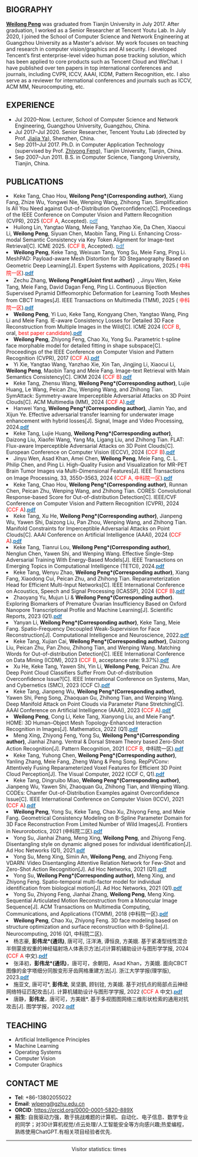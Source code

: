 ## BIOGRAPHY
**[Weilong Peng](https://github.com/tery)** was graduated from Tianjin University in July 2017. After graduation, I worked as a Senior Researcher at Tencent Youtu Lab. In July 2020, I joined the School of Computer Science and Network Engineering at Guangzhou University as a Master's advisor. My work focuses on teaching and research in computer vision/graphics and AI security. I developed Tencent’s first enterprise-level video human pose tracking solution, which has been applied to core products such as Tencent Cloud and WeChat. I have published over ten papers in top international conferences and journals, including CVPR, ICCV, AAAI, ICDM, Pattern Recognition, etc. I also serve as a reviewer for international conferences and journals such as ICCV, ACM MM, Neurocomputing, etc. 

## EXPERIENCE
- Jul 2020–Now. Lecturer, School of Computer Science and Network Engineering, Guangzhou University, Guangzhou, China.
- Jul 2017–Jul 2020. Senior Researcher, Tencent Youtu Lab (directed by Prof. [Jiajia Ya](https://jiaya.me/home)), Shenzhen, China.
- Sep 2011–Jul 2017. Ph.D. in Computer Application Technology (supervised by Prof. [Zhiyong Feng](https://cic.tju.edu.cn/faculty/zyfeng/index.html)), Tianjin University, Tianjin, China.
- Sep 2007–Jun 2011. B.S. in Computer Science, Tiangong University, Tianjin, China.

## PUBLICATIONS

<li>Keke Tang, Chao Hou, <strong>Weilong Peng*(Corresponding author)</strong>, Xiang Fang, Zhize Wu, Yongwei Nie, Wenping Wang, Zhihong Tian. Simplification Is All You Need against Out-of-Distribution Overconfidence[C]. Proceedings of the IEEE Conference on Computer Vision and Pattern Recognition (CVPR), 2025 (<font color="#FF0000">CCF A</font>, Accepted). <a href="#"><font color="#267cb9">pdf</font></a></li>
</li>

<li>Huilong Lin, Yangtao Wang, Meie Fang, Yanzhao Xie, Da Chen, Xiaocui Li, <strong>Weilong Peng</strong>, Siyuan Chen, Maobin Tang, Ping Li. Enhancing Cross-modal Semantic Consistency via Key Token Alignment for Image-text Retrieval[C]. ICME 2025. (<font color="#FF0000">CCF B</font>, Accepted). <a href="#"><font color="#267cb9">pdf</font></a></li>
  
<li><strong>Weilong Peng</strong>, Keke Tang, Weixuan Tang, Yong Su, Meie Fang, Ping Li. MeshPAD: Payload-aware Mesh Distortion for 3D Steganography Based on Geometric Deep Learning[J]. Expert Systems with Applications, 2025.(<font color="#FF0000"> 中科院一区</font>).<a href="#"><strong><font color="#267cb9">pdf</font></strong></a></li> 
  
<li>Zechu Zhang, <strong>Weilong Peng#(Joint first author)）</strong>, Jinyu Wen, Keke Tang, Meie Fang, David Dagan Feng, Ping Li. Continuous Bijection Supervised Pyramid Diffeomorphic Deformation for Learning Tooth Meshes from CBCT Images[J]. IEEE Transactions on Multimedia (TMM), 2025 (<font color="#FF0000"> 中科院一区</font>).<a href="#"><strong><font color="#267cb9">pdf</font></strong></a></li> 
  
<li><strong>Weilong Peng</strong>, Yi Luo, Keke Tang, Kongyang Chen, Yangtao Wang, Ping Li and Meie Fang. IE-aware Consistency Losses for Detailed 3D Face Reconstruction from Multiple Images in the Wild[C]. ICME 2024 (<font color="#FF0000">CCF B</font>, oral, <font color="#FF0000">best paper candidate</font>).<a href="#"><strong><font color="#267cb9">pdf</font></strong></a></li> 

<li><strong>Weilong Peng</strong>, Zhiyong Feng, Chao Xu, Yong Su. Parametric t-spline face morphable model for detailed fitting in shape subspace[C]. Proceedings of the IEEE Conference on Computer Vision and Pattern Recognition (CVPR), 2017 (<font color="red">CCF A</font>).<a href="#"><strong><font color="#267cb9">pdf</font></strong></a></li>

<li>Yi Xie, Yangtao Wang, Yanzhao Xie, Xin Tan, Jingjing Li, Xiaocui Li, <strong>Weilong Peng</strong>, Maobin Tang and Meie Fang. Image-text Retrieval with Main Semantics Consistency[C]. CIKM 2024 (<font color="#FF0000">CCF B</font>).<a href="#"><strong><font color="#267cb9">pdf</font></strong></a></li> 

<li>Keke Tang, Zhensu Wang, <strong>Weilong Peng*(Corresponding author)</strong>, Lujie Huang, Le Wang, Peican Zhu, Wenping Wang, and Zhihong Tian. SymAttack: Symmetry-aware Imperceptible Adversarial Attacks on 3D Point Clouds[C]. ACM Multimedia (MM), 2024 (<font color="#FF0000">CCF A</font>).<a href="#"><strong><font color="#267cb9">pdf</font></strong></a></li>

<li>Hanwei Yang, <strong>Weilong Peng*(Corresponding author)</strong>, Jiamin Yao, and Xijun Ye. Effective adversarial transfer learning for underwater image enhancement with hybrid losses[J]. Signal, Image and Video Processing, 2024.<a href="#"><strong><font color="#267cb9">pdf</font></strong></a></li>

<li>Keke Tang, Lujie Huang, <strong>Weilong Peng*(Corresponding author)</strong>, Daizong Liu, Xiaofei Wang, Yang Ma, Ligang Liu, and Zhihong Tian. FLAT: Flux-aware Imperceptible Adversarial Attacks on 3D Point Clouds[C]. European Conference on Computer Vision (ECCV), 2024 (<font color="#FF0000">CCF B</font>).<a href="#"><strong><font color="#267cb9">pdf</font></strong></a></li>

<li>Jinyu Wen, Asad Khan, Amei Chen, <strong>Weilong Peng</strong>, Meie Fang, C. L. Philip Chen, and Ping Li. High-Quality Fusion and Visualization for MR-PET Brain Tumor Images via Multi-Dimensional Features[J]. IEEE Transactions on Image Processing, 33, 3550–3563, 2024 (<font color="#FF0000">CCF A, 中科院一区</font>).<a href="#"><strong><font color="#267cb9">pdf</font></strong></a></li>

<li>Keke Tang, Chao Hou, <strong>Weilong Peng*(Corresponding author)</strong>, Runnan Chen, Peican Zhu, Wenping Wang, and Zhihong Tian. CORES: Convolutional Response-based Score for Out-of-distribution Detection[C]. IEEE/CVF Conference on Computer Vision and Pattern Recognition (CVPR), 2024 (<font color="#FF0000">CCF A</font>).<a href="#"><strong><font color="#267cb9">pdf</font></strong></a></li>

<li>Keke Tang, Xu He, <strong>Weilong Peng*(Corresponding author)</strong>, Jianpeng Wu, Yawen Shi, Daizong Liu, Pan Zhou, Wenping Wang, and Zhihong Tian. Manifold Constraints for Imperceptible Adversarial Attacks on Point Clouds[C]. AAAI Conference on Artificial Intelligence (AAAI), 2024 (<font color="#FF0000">CCF A</font>).<a href="#"><strong><font color="#267cb9">pdf</font></strong></a></li>

<li>Keke Tang, Tianrui Lou, <strong>Weilong Peng*(Corresponding author)</strong>, Nenglun Chen, Yawen Shi, and Wenping Wang. Effective Single-Step Adversarial Training With Energy-Based Models[J]. IEEE Transactions on Emerging Topics in Computational Intelligence (TETCI), 2024.<a href="#"><strong><font color="#267cb9">pdf</font></strong></a></li>

<li>Keke Tang, Wenyu Zhao, <strong>Weilong Peng*(Corresponding author)</strong>, Xiang Fang, Xiaodong Cui, Peican Zhu, and Zhihong Tian. Reparameterization Head for Efficient Multi-Input Networks[C]. IEEE International Conference on Acoustics, Speech and Signal Processing (ICASSP), 2024 (<font color="#FF0000">CCF B</font>).<a href="#"><strong><font color="#267cb9">pdf</font></strong></a></li>

<li>Zhaoyang Yu, Mujun Li & <strong>Weilong Peng*(Corresponding author)</strong>. Exploring Biomarkers of Premature Ovarian Insufficiency Based on Oxford Nanopore Transcriptional Profile and Machine Learning[J]. Scientific Reports, 2023 (Q1).<a href="#"><strong><font color="#267cb9">pdf</font></strong></a></li>

<li>Yanyan Li, <strong>Weilong Peng*(Corresponding author)</strong>, Keke Tang, Meie Fang. Spatio-Frequency Decoupled Weak-Supervision for Face Reconstruction[J]. Computational Intelligence and Neuroscience, 2022.<a href="#"><strong><font color="#267cb9">pdf</font></strong></a></li>

<li>Keke Tang, Xujian Cai, <strong>Weilong Peng*(Corresponding author)</strong>, Daizong Liu, Peican Zhu, Pan Zhou, Zhihong Tian, and Wenping Wang. Matching Words for Out-of-distribution Detection[C]. IEEE International Conference on Data Mining (ICDM), 2023 (<font color="#FF0000">CCF B</font>, acceptance rate: 9.37%).<a href="#"><strong><font color="#267cb9">pdf</font></strong></a></li>

<li>Xu He, Keke Tang, Yawen Shi, Yin Li, <strong>Weilong Peng</strong>, Peican Zhu. Are Deep Point Cloud Classifiers Suffer From Out-of-distribution Overconfidence Issue?[C]. IEEE International Conference on Systems,
Man, and Cybernetics (SMC), 2023 (CCF C).<a href="#"><strong><font color="#267cb9">pdf</font></strong></a></li>

<li>Keke Tang, Jianpeng Wu, <strong>Weilong Peng*(Corresponding author)</strong>, Yawen Shi, Peng Song, Zhaoquan Gu, Zhihong Tian, and Wenping Wang. Deep Manifold Attack on Point Clouds via Parameter Plane Stretching[C]. AAAI Conference on Artificial Intelligence (AAAI), 2023 (<font color="#FF0000">CCF A</font>).<a href="#"><strong><font color="#267cb9">pdf</font></strong></a></li>

<li><strong>Weilong Peng</strong>, Cong Li, Keke Tang, Xianyong Liu, and Meie Fang*. HOME: 3D Human–Object Mesh Topology-Enhanced Interaction Recognition in Images[J]. Mathematics, 2022 (Q1).<a href="#"><strong><font color="#267cb9">pdf</font></strong></a></li>

<li>Meng Xing, Zhiyong Feng, Yong Su, <strong>Weilong Peng*(Corresponding author)</strong>, Jianhai Zhang. Ventral & Dorsal Stream Theory based Zero-Shot Action Recognition[J]. Pattern Recognition, 2021 (<font color="#FF0000">CCF B</font>, 中科院一区).<a href="#"><strong><font color="#267cb9">pdf</font></strong></a></li>

<li>Keke Tang, Yuhong Chen, <strong>Weilong Peng*(Corresponding author)</strong>, Yanling Zhang, Meie Fang, Zheng Wang & Peng Song. RepPVConv: Attentively Fusing Reparameterized Voxel Features for Efficient 3D Point Cloud Perception[J]. The Visual Computer, 2022 (CCF C, Q1).<a href="#"><strong><font color="#267cb9">pdf</font></strong></a></li>

<li>Keke Tang, Dingruibo Miao, <strong>Weilong Peng*(Corresponding author)</strong>, Jianpeng Wu, Yawen Shi, Zhaoquan Gu, Zhihong Tian, and Wenping Wang. CODEs: Chamfer Out-of-Distribution Examples against Overconfidence Issue[C]. IEEE International Conference on Computer Vision (ICCV), 2021 (<font color="#FF0000">CCF A</font>).<a href="#"><strong><font color="#267cb9">pdf</font></strong></a></li>

<li><strong>Weilong Peng</strong>, Yong Su, Keke Tang, Chao Xu, Zhiyong Feng, and Meie Fang. Geometrical Consistency Modeling on B-Spline Parameter Domain for 3D Face Reconstruction From Limited Number of Wild Images[J]. Frontiers in Neurorobotics, 2021 (中科院二区).<a href="#"><strong><font color="#267cb9">pdf</font></strong></a></li>

<li>Yong Su, Jianhai Zhang, Meng Xing, <strong>Weilong Peng</strong>, and Zhiyong Feng. Disentangling style on dynamic aligned poses for individual identification[J]. Ad Hoc Networks (Q1), 2021.<a href="#"><strong><font color="#267cb9">pdf</font></strong></a></li>

<li>Yong Su, Meng Xing, Simin An, <strong>Weilong Peng</strong>, and Zhiyong Feng. VDARN: Video Disentangling Attentive Relation Network for Few-Shot and Zero-Shot Action Recognition[J]. Ad Hoc Networks, 2021 (Q1).<a href="#"><strong><font color="#267cb9">pdf</font></strong></a></li>

<li>Yong Su, <strong>Weilong Peng*(Corresponding author)</strong>, Meng Xing, and Zhiyong Feng. Spatio-temporal multi-factor model for individual identification from biological motion[J]. Ad Hoc Networks, 2021 (Q1).<a href="#"><strong><font color="#267cb9">pdf</font></strong></a></li>

<li>Yong Su, Zhiyong Feng, Jianhai Zhang, <strong>Weilong Peng</strong>, Meng Xing. Sequential Articulated Motion Reconstruction from a Monocular Image Sequence[J]. ACM Transactions on Multimedia Computing, Communications, and Applications (TOMM), 2018 (中科院一区).<a href="#"><strong><font color="#267cb9">pdf</font></strong></a></li>

<li><strong>Weilong Peng</strong>, Chao Xu, Zhiyong Feng. 3D face modeling based on structure optimization and surface reconstruction with B-Spline[J]. Neurocomputing, 2016 (Q1, 中科院二区).</li>

<li>杨志豪, <strong>彭伟龙*(通讯)</strong>, 唐可可, 汪洋涛, 谭恒良, 方美娥. 基于紧凑型线性混合半侧蒙皮权重的神经辐射场人体表示方法[J]计算机辅助设计与图形学学报, 2024 (<font color="#FF0000">CCF A</font> 中文).<a href="#"><strong><font color="#267cb9">pdf</font></strong></a></li>

<li>张泽初，<strong>彭伟龙*(通讯)</strong>，唐可可，余朝阳，Asad Khan，方美娥. 面向CBCT图像的金字塔细分同胺变形牙齿网格重建方法[J]. 浙江大学学报(理学版), 2023.<a href="#"><strong><font color="#267cb9">pdf</font></strong></a></li>

<li>施亚文, 唐可可*, <strong>彭伟龙</strong>, 吴坚鹏, 顾钊铨, 方美娥. 基于对抗点的局部点云神经网络特征匹配攻击[J]. 计算机辅助设计与图形学学报, 2022 (<font color="#FF0000">CCF A</font> 中文).<a href="#"><strong><font color="#267cb9">pdf</font></strong></a></li>

<li>唐静，<strong>彭伟龙</strong>，唐可可，方美娥*. 基于多视图图网络三维形状检索的通用对抗攻击[J]. 图学学报，2022.<a href="#"><strong><font color="#267cb9">pdf</font></strong></a></li>

</ol>



## TEACHING
- Artificial Intelligence Principles
- Machine Learning
- Operating Systems
- Computer Vision
- Computer Graphics

## CONTACT ME
- **Tel**: +86-13802055022
- **Email**: wlpeng@gzhu.edu.cn
- **ORCID**: https://orcid.org/0000-0001-5820-889X
- **招生**: 自我驱动力强，敢于挑战难题的计算机、自动化、电子信息、数学专业的同学；对3D计算机视觉/点云处理/人工智能安全等方向感兴趣;热爱编程，熟练使用ChatGPT.有相关项目经验者优先.

***
<center>
<script async src="//busuanzi.ibruce.info/busuanzi/2.3/busuanzi.pure.mini.js"></script>
<span id="busuanzi_container_site_pv">Visitor statistics: <span id="busuanzi_value_site_pv"></span> times</span>
